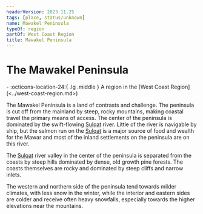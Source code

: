 ```yaml
---
headerVersion: 2023.11.25
tags: [place, status/unknown]
name: Mawakel Peninsula
typeOf: region
partOf: West Coast Region
title: Mawakel Peninsula
---
```

# The Mawakel Peninsula
<div class="grid cards ext-narrow-margin ext-one-column" markdown>
-    :octicons-location-24:{ .lg .middle } A region in the [West Coast Region](<../west-coast-region.md>)  
</div>


The Mawakel Peninsula is a land of contrasts and challenge. The peninsula is cut off from the mainland by steep, rocky mountains, making coastal travel the primary means of access. The center of the peninsula is dominated by the swift-flowing [Sulqat](<../rivers/sulqat.md>) river. Little of the river is navigable by ship, but the salmon run on the [Sulqat](<../rivers/sulqat.md>) is a major source of food and wealth for the Mawar and most of the inland settlements on the peninsula are on this river. 

The [Sulqat](<../rivers/sulqat.md>) river valley in the center of the peninsula is separated from the coasts by steep hills dominated by dense, old growth pine forests. The coasts themselves are rocky and dominated by steep cliffs and narrow inlets. 

The western and northern side of the peninsula tend towards milder climates, with less snow in the winter, while the interior and eastern sides are colder and receive often heavy snowfalls, especially towards the higher elevations near the mountains.

